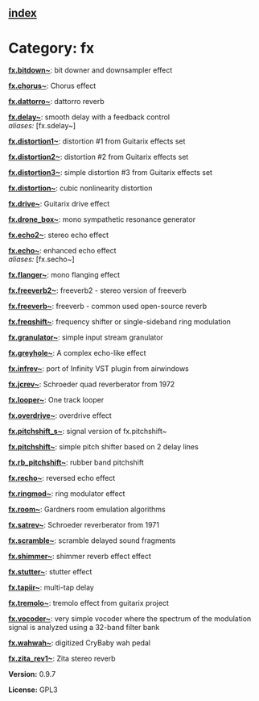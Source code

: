 [index](index.html) 
---

# Category: fx




[**fx.bitdown\~**](fx.bitdown~.html): bit downer and downsampler effect 

[**fx.chorus\~**](fx.chorus~.html): Chorus effect 

[**fx.dattorro\~**](fx.dattorro~.html): dattorro reverb 

[**fx.delay\~**](fx.delay~.html): smooth delay with a feedback control <br>
_aliases:_ \[fx.sdelay\~\]


[**fx.distortion1\~**](fx.distortion1~.html): distortion #1 from Guitarix effects set 

[**fx.distortion2\~**](fx.distortion2~.html): distortion #2 from Guitarix effects set 

[**fx.distortion3\~**](fx.distortion3~.html): simple distortion #3 from Guitarix effects set 

[**fx.distortion\~**](fx.distortion~.html): cubic nonlinearity distortion 

[**fx.drive\~**](fx.drive~.html): Guitarix drive effect 

[**fx.drone_box\~**](fx.drone_box~.html): mono sympathetic resonance generator 

[**fx.echo2\~**](fx.echo2~.html): stereo echo effect 

[**fx.echo\~**](fx.echo~.html): enhanced echo effect <br>
_aliases:_ \[fx.secho\~\]


[**fx.flanger\~**](fx.flanger~.html): mono flanging effect 

[**fx.freeverb2\~**](fx.freeverb2~.html): freeverb2 - stereo version of freeverb 

[**fx.freeverb\~**](fx.freeverb~.html): freeverb - common used open-source reverb 

[**fx.freqshift\~**](fx.freqshift~.html): frequency shifter or single-sideband ring modulation 

[**fx.granulator\~**](fx.granulator~.html): simple input stream granulator 

[**fx.greyhole\~**](fx.greyhole~.html): A complex echo-like effect 

[**fx.infrev\~**](fx.infrev~.html): port of Infinity VST plugin from airwindows 

[**fx.jcrev\~**](fx.jcrev~.html): Schroeder quad reverberator from 1972 

[**fx.looper\~**](fx.looper~.html): One track looper 

[**fx.overdrive\~**](fx.overdrive~.html): overdrive effect 

[**fx.pitchshift_s\~**](fx.pitchshift_s~.html): signal version of fx.pitchshift~ 

[**fx.pitchshift\~**](fx.pitchshift~.html): simple pitch shifter based on 2 delay lines 

[**fx.rb_pitchshift\~**](fx.rb_pitchshift~.html): rubber band pitchshift 

[**fx.recho\~**](fx.recho~.html): reversed echo effect 

[**fx.ringmod\~**](fx.ringmod~.html): ring modulator effect 

[**fx.room\~**](fx.room~.html): Gardners room emulation algorithms 

[**fx.satrev\~**](fx.satrev~.html): Schroeder reverberator from 1971 

[**fx.scramble\~**](fx.scramble~.html): scramble delayed sound fragments 

[**fx.shimmer\~**](fx.shimmer~.html): shimmer reverb effect effect 

[**fx.stutter\~**](fx.stutter~.html): stutter effect 

[**fx.tapiir\~**](fx.tapiir~.html): multi-tap delay 

[**fx.tremolo\~**](fx.tremolo~.html): tremolo effect from guitarix project 

[**fx.vocoder\~**](fx.vocoder~.html): very simple vocoder where the spectrum of the modulation signal is analyzed using a 32-band filter bank 

[**fx.wahwah\~**](fx.wahwah~.html): digitized CryBaby wah pedal 

[**fx.zita_rev1\~**](fx.zita_rev1~.html): Zita stereo reverb 


**Version:** 0.9.7

**License:** GPL3

